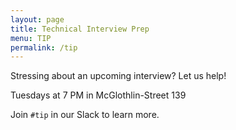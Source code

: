 ```yaml
---
layout: page
title: Technical Interview Prep
menu: TIP
permalink: /tip
---
```


Stressing about an upcoming interview?
Let us help!

Tuesdays at 7 PM in McGlothlin-Street 139

Join `#tip` in our Slack to learn more.
